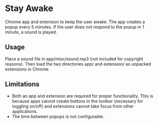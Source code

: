 Stay Awake
==========
Chrome app and extension to keep the user awake. The app creates a popup every
5 minutes. If the user does not respond to the popup in 1 minute, a sound is
played.

Usage
-----
Place a sound file in app/misc/sound.mp3 (not included for copyright reasons).
Then load the two directories app/ and extension/ as unpacked extensions in
Chrome. 

Limitations
------------
* Both an app and extension are required for proper functionality. This is
  because apps cannot create buttons in the toolbar (necessary for toggling
  on/off) and extensions cannot take focus from other applications.
* The time between popups is not configurable.
